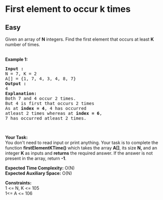 # First element to occur k times
## Easy
<div class="problems_problem_content__Xm_eO"><p>Given an array of <strong>N</strong> integers.&nbsp;Find the first element that occurs at least&nbsp;<strong>K</strong> number of times.<br>
&nbsp;</p>

<p><strong>Example 1:</strong></p>

<pre><strong>Input :</strong>
N = 7, K = 2
A[] = {1, 7, 4, 3, 4, 8, 7}
<strong>Output :</strong>
4
<strong>Explanation:</strong>
Both 7 and 4 occur 2 times. 
But 4 is first that occurs 2 times
As at <strong>index = 4</strong>, 4 has occurred 
atleast 2 times whereas at <strong>index = 6</strong>,
7 has occurred atleast 2 times.
</pre>

<p>&nbsp;</p>

<p><strong>Your Task:&nbsp;&nbsp;</strong><br>
You don't need to read input or print anything. Your task is to complete the function&nbsp;<strong>firstElementKTime()</strong>&nbsp;which takes the array <strong>A[]</strong>, its size <strong>N,&nbsp;</strong>and an integer <strong>K </strong>as inputs and <strong>returns</strong> the required answer. If the answer is not present in the array, return <strong>-1</strong>.</p>

<p><strong>Expected Time Complexity:</strong> O(N)<br>
<strong>Expected Auxiliary Space:</strong> O(N)</p>

<p><strong>Constraints:</strong><br>
1 &lt;= N, K &lt;= 105<br>
1&lt;= A &lt;= 106</p>
</div>